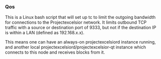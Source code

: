### Qos ###

This is a Linux bash script that will set up tc to limit the outgoing bandwidth for connections to the Projectexcelsior network. It limits outbound TCP traffic with a source or destination port of 9333, but not if the destination IP is within a LAN (defined as 192.168.x.x).

This means one can have an always-on projectexcelsiord instance running, and another local projectexcelsiord/projectexcelsior-qt instance which connects to this node and receives blocks from it.
